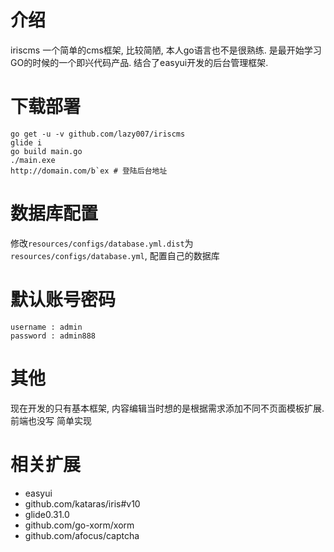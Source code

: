 # 介绍 #
iriscms 一个简单的cms框架, 比较简陋, 本人go语言也不是很熟练. 是最开始学习GO的时候的一个即兴代码产品. 结合了easyui开发的后台管理框架.

# 下载部署 #
```
go get -u -v github.com/lazy007/iriscms
glide i
go build main.go
./main.exe
http://domain.com/b`ex # 登陆后台地址
```

# 数据库配置 #

修改`resources/configs/database.yml.dist`为`resources/configs/database.yml`, 配置自己的数据库


# 默认账号密码 #
```
username : admin
password : admin888
```

# 其他 #

现在开发的只有基本框架, 内容编辑当时想的是根据需求添加不同不页面模板扩展. 前端也没写 简单实现


# 相关扩展 #

- easyui
- github.com/kataras/iris#v10 
- glide0.31.0
- github.com/go-xorm/xorm
- github.com/afocus/captcha





